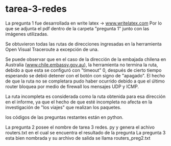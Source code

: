 tarea-3-redes
=============

La pregunta 1 fue desarrollada en write latex -> www.writelatex.com
Por lo que se adjunta el pdf dentro de la carpeta  "pregunta 1" junto con las imágenes utilizadas.

Se obtuvieron todas las rutas de direcciones ingresadas en la herramienta Open Visual Traceroute a excepción de una.

Se puede observar que en el caso de la dirección de la embajada chilena en Australia (www.chile.embassy.gov.au), la herramienta no termina la ruta, debido a que esta se configuró con "timeout" 0, después de cierto tiempo esperando se debió detener con el botón con signo de "apagado".  El hecho de que la ruta no se completara pudo haber ocurrido debido a que el último router bloquea por medio de firewall los mensajes UDP y ICMP.

La ruta incompleta es considerada como la ruta obtenida para esa dirección en el informe, ya que el hecho de que esté incompleta no afecta en la investigación de "los viajes" que realizan los paquetes.


los códigos de las preguntas  restantes están en python.

La pregunta 2 posee el nombre de  tarea 3 redes. py   y genera el achivo routers.txt  en el cual se encuentra el resultado  de la pregunta 
La pregunta 3  esta bien  nombrada y su archivo de salida se llama routers_preg2.txt
